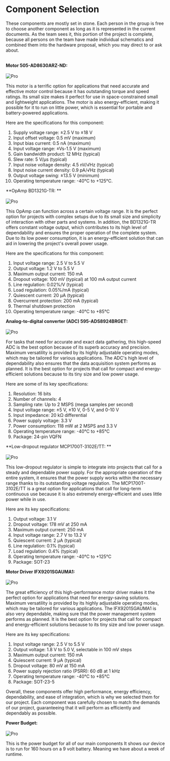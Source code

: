 <h1>Component Selection</h1>
These components are mostly set in stone. Each person in the group is free to choose another component as long as it is represented in the current documents. As the team sees it, this portion of the project is complete, because all persons on the team have made individual schematics and combined them into the hardware proposal, which you may direct to or ask about.
<br><br>

**Motor 505-AD8630ARZ-ND:**
<br><br>
![Pro](ComponentMotor.JPG)
<br>

This motor is a terrific option for applications that need accurate and effective motor control because it has outstanding torque and speed ratings. Its small size makes it perfect for use in space-constrained small and lightweight applications. The motor is also energy-efficient, making it possible for it to run on little power, which is essential for portable and battery-powered applications.

Here are the specifications for this component:
 
1. Supply voltage range: ±2.5 V to ±18 V
2. Input offset voltage: 0.5 mV (maximum)
3. Input bias current: 0.5 nA (maximum)
4. Input voltage range: ±Vs-1.5 V (maximum)
5. Gain bandwidth product: 12 MHz (typical)
6. Slew rate: 5 V/μs (typical)
7. Input noise voltage density: 4.5 nV/√Hz (typical)
8. Input noise current density: 0.9 pA/√Hz (typical)
9. Output voltage swing: ±13.5 V (minimum)
10. Operating temperature range: -40°C to +125°C.


**OpAmp BD1321G-TR: **
<br><br>
![Pro](ComponentOpAmp.JPG)
<br>

This OpAmp can function across a certain voltage range. It is the perfect option for projects with complex setups due to its small size and simplicity of interaction with other parts and systems. In addition, the BD1321G-TR offers constant voltage output, which contributes to its high level of dependability and ensures the proper operation of the complete system. Due to its low power consumption, it is an energy-efficient solution that can aid in lowering the project's overall power usage.

Here are the specifications for this component:

1. Input voltage range: 2.5 V to 5.5 V
2. Output voltage: 1.2 V to 5.5 V
3. Maximum output current: 150 mA
4. Dropout voltage: 100 mV (typical) at 100 mA output current
5. Line regulation: 0.02%/V (typical)
6. Load regulation: 0.05%/mA (typical)
7. Quiescent current: 20 μA (typical)
8. Overcurrent protection: 200 mA (typical)
9. Thermal shutdown protection
10. Operating temperature range: -40°C to +85°C

**Analog-to-digital converter (ADC) 595-ADS8924BRGET:**
<br><br>
![Pro](ComponentADC.JPG)
<br>

For tasks that need for accurate and exact data gathering, this high-speed ADC is the best option because of its superb accuracy and precision. Maximum versatility is provided by its highly adjustable operating modes, which may be tailored for various applications. The ADC's high level of dependability also ensures that the data acquisition system performs as planned. It is the best option for projects that call for compact and energy-efficient solutions because to its tiny size and low power usage.

Here are some of its key specifications:

1. Resolution: 16 bits
2. Number of channels: 4
3. Sampling rate: Up to 2 MSPS (mega samples per second)
4. Input voltage range: ±5 V, ±10 V, 0-5 V, and 0-10 V
5. Input impedance: 20 kΩ differential
6. Power supply voltage: 3.3 V
7. Power consumption: 118 mW at 2 MSPS and 3.3 V
8. Operating temperature range: -40°C to +85°C
9. Package: 24-pin VQFN


**Low-dropout regulator MCP1700T-3102E/TT: **
<br><br>
![Pro](ComponentVoltageRegulator.JPG)
<br>

This low-dropout regulator is simple to integrate into projects that call for a steady and dependable power supply. For the appropriate operation of the entire system, it ensures that the power supply works within the necessary range thanks to its outstanding voltage regulation. The MCP1700T-3102E/TT is a great option for applications that call for long-term continuous use because it is also extremely energy-efficient and uses little power while in use.

Here are its key specifications:

1. Output voltage: 3.1 V
2. Dropout voltage: 178 mV at 250 mA
3. Maximum output current: 250 mA
4. Input voltage range: 2.7 V to 13.2 V
5. Quiescent current: 2 µA (typical)
6. Line regulation: 0.1% (typical)
7. Load regulation: 0.4% (typical)
8. Operating temperature range: -40°C to +125°C
9. Package: SOT-23


**Motor Driver IFX9201SGAUMA1:**
<br><br>
![Pro](ComponentMotorDriver.JPG)
<br>

The great efficiency of this high-performance motor driver makes it the perfect option for applications that need for energy-saving solutions. Maximum versatility is provided by its highly adjustable operating modes, which may be tailored for various applications. The IFX9201SGAUMA1 is also very dependable, making sure that the power management system performs as planned. It is the best option for projects that call for compact and energy-efficient solutions because to its tiny size and low power usage.

Here are its key specifications:

1. Input voltage range: 2.5 V to 5.5 V
2. Output voltage: 1.8 V to 5.0 V, selectable in 100 mV steps
3. Maximum output current: 150 mA
4. Quiescent current: 9 µA (typical)
5. Dropout voltage: 80 mV at 150 mA
6. Power supply rejection ratio (PSRR): 60 dB at 1 kHz
7. Operating temperature range: -40°C to +85°C
8. Package: SOT-23-5 


Overall, these components offer high performance, energy efficiency, dependability, and ease of integration, which is why we selected them for our project. Each component was carefully chosen to match the demands of our project, guaranteeing that it will perform as efficiently and dependably as possible.


**Power Budget:**
<br><br>
![Pro](PowerBudget.jpg)
<br>

This is the power budget for all of our main components It shows our device is to run for 160 hours on a 9 volt battery. Meaning we have about a week of runtime.
